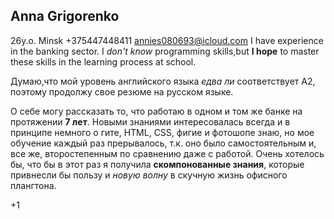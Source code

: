 ## Anna Grigorenko
26y.o. Minsk
+375447448411
annies080693@icloud.com
I have experience in the banking sector.
I *don't know* programming skills,but  **I hope** to master these skills in the learning process at school.

Думаю,что мой уровень английского языка *едва ли* соответствует А2, поэтому продолжу свое резюме на русском языке.

О себе могу рассказать то, что работаю в одном и том же банке на протяжении **7 лет**. Новыми знаниями интересовалась всегда и в принципе немного о гите, HTML, CSS, фигие и фотошопе знаю, но мое обучение каждый  раз прерывалось, т.к. оно было самостоятельным и, все же, второстепенным по сравнению даже с работой. Очень хотелось бы, что бы в этот раз я получила **скомпонованные знания**, которые привнесли бы пользу и *новую волну* в скучную жизнь офисного плангтона.


+1



